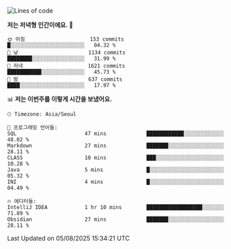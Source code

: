   <!--START_SECTION:waka-->
![Lines of code](https://img.shields.io/badge/%EC%A0%80%EB%8A%94%20%EC%97%AC%ED%83%9C%EA%B9%8C%EC%A7%80%20-1.9%20million%20%EC%A4%84%EC%9D%98%20%EC%BD%94%EB%93%9C%EB%A5%BC%20%EC%9E%91%EC%84%B1%ED%96%88%EC%96%B4%EC%9A%94.-blue)

**저는 저녁형 인간이에요. 🦉** 

```text
🌞 아침                     153 commits         █░░░░░░░░░░░░░░░░░░░░░░░░   04.32 % 
🌆 낮　                     1134 commits        ████████░░░░░░░░░░░░░░░░░   31.99 % 
🌃 저녁                     1621 commits        ███████████░░░░░░░░░░░░░░   45.73 % 
🌙 밤　                     637 commits         ████░░░░░░░░░░░░░░░░░░░░░   17.97 % 
```


📊 **저는 이번주를 이렇게 시간을 보냈어요.** 

```text
🕑︎ Timezone: Asia/Seoul

💬 프로그래밍 언어들: 
SQL                      47 mins             ████████████░░░░░░░░░░░░░   48.02 % 
Markdown                 27 mins             ███████░░░░░░░░░░░░░░░░░░   28.11 % 
CLASS                    10 mins             ███░░░░░░░░░░░░░░░░░░░░░░   10.28 % 
Java                     5 mins              █░░░░░░░░░░░░░░░░░░░░░░░░   05.32 % 
INI                      4 mins              █░░░░░░░░░░░░░░░░░░░░░░░░   04.49 % 

🔥 에디터들: 
IntelliJ IDEA            1 hr 10 mins        ██████████████████░░░░░░░   71.89 % 
Obsidian                 27 mins             ███████░░░░░░░░░░░░░░░░░░   28.11 % 
```


 Last Updated on 05/08/2025 15:34:21 UTC
<!--END_SECTION:waka-->
